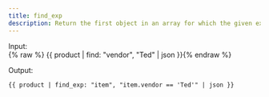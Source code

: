 ```yaml
---
title: find_exp
description: Return the first object in an array for which the given expression evaluates to true or return nil if no item in the array satisfies the evaluated expression.
---
```


Input:  
{% raw %}
{{ product | find: "vendor", "Ted" | json }}{% endraw %}

Output:
```
{{ product | find_exp: "item", "item.vendor == 'Ted'" | json }}
```